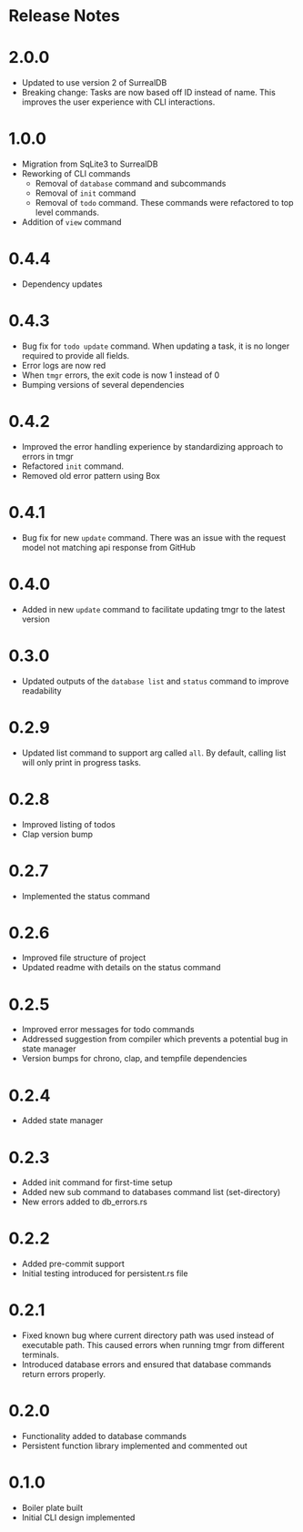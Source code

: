 # Release Notes

# 2.0.0

- Updated to use version 2 of SurrealDB
- Breaking change: Tasks are now based off ID instead of name. This improves the user experience with CLI interactions.

# 1.0.0

- Migration from SqLite3 to SurrealDB
- Reworking of CLI commands
    - Removal of `database` command and subcommands
    - Removal of `init` command
    - Removal of `todo` command. These commands were refactored to top level commands.
- Addition of `view` command

# 0.4.4

- Dependency updates

# 0.4.3

- Bug fix for `todo update` command. When updating a task, it is no longer required to provide all fields.
- Error logs are now red
- When `tmgr` errors, the exit code is now 1 instead of 0
- Bumping versions of several dependencies

# 0.4.2

- Improved the error handling experience by standardizing approach to errors in tmgr
- Refactored `init` command.
- Removed old error pattern using Box

# 0.4.1

- Bug fix for new `update` command. There was an issue with the request model not matching api response from GitHub

# 0.4.0

- Added in new `update` command to facilitate updating tmgr to the latest version

# 0.3.0

- Updated outputs of the `database list` and `status` command to improve readability

# 0.2.9

- Updated list command to support arg called `all`. By default, calling list will only print in progress tasks.

# 0.2.8

- Improved listing of todos
- Clap version bump

# 0.2.7

- Implemented the status command

# 0.2.6

- Improved file structure of project
- Updated readme with details on the status command

# 0.2.5

- Improved error messages for todo commands
- Addressed suggestion from compiler which prevents a potential bug in state manager
- Version bumps for chrono, clap, and tempfile dependencies

# 0.2.4

- Added state manager

# 0.2.3

- Added init command for first-time setup
- Added new sub command to databases command list (set-directory)
- New errors added to db_errors.rs

# 0.2.2

- Added pre-commit support
- Initial testing introduced for persistent.rs file

# 0.2.1

- Fixed known bug where current directory path was used instead of executable path. This caused errors when running tmgr
  from different terminals.
- Introduced database errors and ensured that database commands return errors properly.

# 0.2.0

- Functionality added to database commands
- Persistent function library implemented and commented out

# 0.1.0

- Boiler plate built
- Initial CLI design implemented
